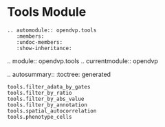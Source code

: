 # Tools Module

```{eval-rst}
.. automodule:: opendvp.tools
   :members:
   :undoc-members:
   :show-inheritance:
```

.. module:: opendvp.tools
.. currentmodule:: opendvp

.. autosummary::
    :toctree: generated

    tools.filter_adata_by_gates
    tools.filter_by_ratio
    tools.filter_by_abs_value
    tools.filter_by_annotation
    tools.spatial_autocorrelation
    tools.phenotype_cells
